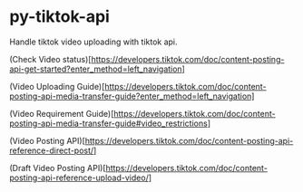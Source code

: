 # py-tiktok-api

Handle tiktok video uploading with tiktok api.

(Check Video status)[https://developers.tiktok.com/doc/content-posting-api-get-started?enter_method=left_navigation]

(Video Uploading Guide)[https://developers.tiktok.com/doc/content-posting-api-media-transfer-guide?enter_method=left_navigation]

(Video Requirement Guide)[https://developers.tiktok.com/doc/content-posting-api-media-transfer-guide#video_restrictions]

(Video Posting API)[https://developers.tiktok.com/doc/content-posting-api-reference-direct-post/]

(Draft Video Posting API)[https://developers.tiktok.com/doc/content-posting-api-reference-upload-video/]
